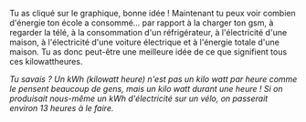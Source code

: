 Tu as cliqué sur le graphique, bonne idée ! Maintenant tu peux voir combien d'énergie ton école a consommé... par rapport à la charger ton gsm, à regarder la télé, à la consommation d'un réfrigérateur, à l'électricité d'une maison, à l'électricité d'une voiture électrique et à l'énergie totale d'une maison. Tu as donc peut-être une meilleure idée de ce que signifient tous ces kilowattheures.

*Tu savais ? Un kWh (kilowatt heure) n'est pas un kilo watt par heure comme le pensent beaucoup de gens, mais un kilo watt durant une heure ! Si on produisait nous-même un kWh d'électricité sur un vélo, on passerait environ 13 heures à le faire.*
